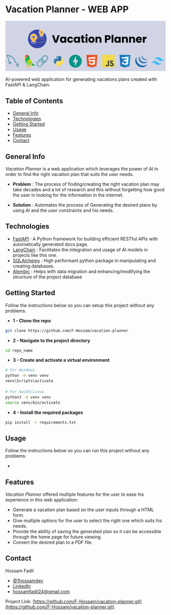 # Vacation Planner - WEB APP

![Vacation Planner](/git%20images/github%20banner.png)

AI-powered web application for generating vacations plans created with FastAPI & LangChain.

## Table of Contents

- [General Info](#general-info)
- [Technologies](#technologies)
- [Getting Started](#getting-started)
- [Usage](#usage)
- [Features](#features)
- [Contact](#contact)

## General Info

*Vacation Planner* is a web application which leverages the power of AI in order to find the right vacation plan that suits the user needs.

- **Problem** : The process of finding/creating the right vacation plan may take decades and a lot of research and this without forgetting how good the user in looking for the information in the internet.

- **Solution** : Automates the process of Generating the desired plans by using AI and the user constraints and his needs.

## Technologies

- [FastAPI](https://fastapi.tiangolo.com/) : A Python framework for building efficient RESTful APIs with automatically generated docs page.
- [LangChain](https://www.langchain.com/) : Facilitates the integration and usage of AI models in projects like this one.
- [SQLAlchemy](https://www.sqlalchemy.org/) : High performant python package in manipulating and creating databases.
- [Alembic](https://alembic.sqlalchemy.org/en/latest/) : Helps with data migration and enhancing/modifying the structure of the project database

## Getting Started

Follow the instructions below so you can setup this project without any problems.

- **1 - Clone the repo**
```bash
git clone https://github.com/F-Hossam/vacation-planner
```

- **2 - Navigate to the project directory**
```bash
cd repo_name
```

- **3 - Create and activate a virtual environment**
```bash
# For Windows
python -m venv venv
venv\Scripts\activate

# For macOS/Linux
python3 -m venv venv
source venv/bin/activate
```

- **4 - Install the required packages**
```bash
pip install -r requirements.txt
```

## Usage

Follow the instructions below so you can run this project without any problems:

- 

## Features

*Vacation Planner* offered multiple features for the user to ease his experience in this web application:

- Generate a vacation plan based on the user inputs through a HTML form.
- Give multiple options for the user to select the right one which suits his needs.
- Provide the ability of saving the generated plan so it can be accessible through the home page for future viewing.
- Convert the desired plan to a PDF file.

## Contact

Hossam Fadil 

- [@1hossamdev](https://twitter.com/1hossamdev)
- [LinkedIn](https://www.linkedin.com/in/hossam-fadil)
- hossamfadil24@gmail.com

Project Link: [https://github.com/F-Hossam/vacation-planner.git](https://github.com/F-Hossam/vacation-planner.git)